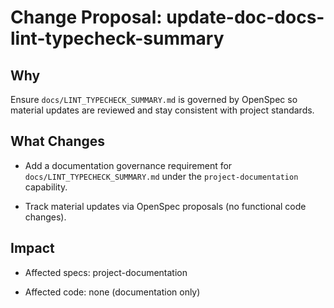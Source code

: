 # Change Proposal: update-doc-docs-lint-typecheck-summary

## Why

Ensure `docs/LINT_TYPECHECK_SUMMARY.md` is governed by OpenSpec so material updates are reviewed and stay consistent with project standards.

## What Changes

- Add a documentation governance requirement for `docs/LINT_TYPECHECK_SUMMARY.md` under the `project-documentation` capability.

- Track material updates via OpenSpec proposals (no functional code changes).

## Impact

- Affected specs: project-documentation

- Affected code: none (documentation only)
